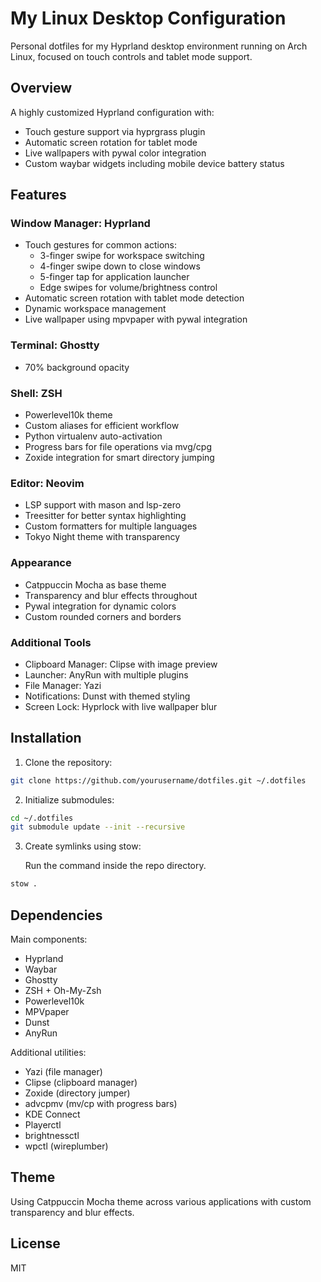 # My Linux Desktop Configuration

Personal dotfiles for my Hyprland desktop environment running on Arch Linux, focused on touch controls and tablet mode support.

## Overview

A highly customized Hyprland configuration with:

- Touch gesture support via hyprgrass plugin
- Automatic screen rotation for tablet mode
- Live wallpapers with pywal color integration
- Custom waybar widgets including mobile device battery status

## Features

### Window Manager: Hyprland

- Touch gestures for common actions:
  - 3-finger swipe for workspace switching
  - 4-finger swipe down to close windows
  - 5-finger tap for application launcher
  - Edge swipes for volume/brightness control
- Automatic screen rotation with tablet mode detection
- Dynamic workspace management
- Live wallpaper using mpvpaper with pywal integration

### Terminal: Ghostty

- 70% background opacity

### Shell: ZSH

- Powerlevel10k theme 
- Custom aliases for efficient workflow
- Python virtualenv auto-activation
- Progress bars for file operations via mvg/cpg
- Zoxide integration for smart directory jumping

### Editor: Neovim

- LSP support with mason and lsp-zero
- Treesitter for better syntax highlighting
- Custom formatters for multiple languages
- Tokyo Night theme with transparency

### Appearance

- Catppuccin Mocha as base theme
- Transparency and blur effects throughout
- Pywal integration for dynamic colors
- Custom rounded corners and borders

### Additional Tools

- Clipboard Manager: Clipse with image preview
- Launcher: AnyRun with multiple plugins
- File Manager: Yazi
- Notifications: Dunst with themed styling
- Screen Lock: Hyprlock with live wallpaper blur

## Installation

1. Clone the repository:
```bash
git clone https://github.com/yourusername/dotfiles.git ~/.dotfiles
```

2. Initialize submodules:
```sh
cd ~/.dotfiles
git submodule update --init --recursive
```

3. Create symlinks using stow:

    Run the command inside the repo directory.
```sh
stow .
```

## Dependencies

Main components:
- Hyprland
- Waybar
- Ghostty
- ZSH + Oh-My-Zsh
- Powerlevel10k
- MPVpaper
- Dunst
- AnyRun

Additional utilities:
- Yazi (file manager)
- Clipse (clipboard manager)
- Zoxide (directory jumper)
- advcpmv (mv/cp with progress bars)
- KDE Connect
- Playerctl
- brightnessctl
- wpctl (wireplumber)

## Theme

Using Catppuccin Mocha theme across various applications with custom transparency and blur effects.

## License

MIT
